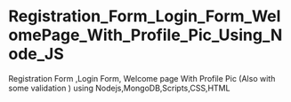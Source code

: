 # Registration_Form_Login_Form_WelomePage_With_Profile_Pic_Using_Node_JS
Registration Form ,Login Form, Welcome page With Profile Pic (Also  with some validation ) using Nodejs,MongoDB,Scripts,CSS,HTML
